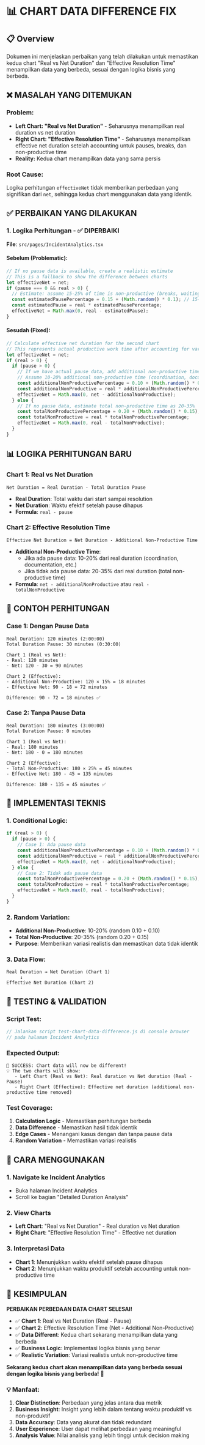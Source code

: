 # 📊 CHART DATA DIFFERENCE FIX

## 📋 Overview

Dokumen ini menjelaskan perbaikan yang telah dilakukan untuk memastikan kedua chart "Real vs Net Duration" dan "Effective Resolution Time" menampilkan data yang berbeda, sesuai dengan logika bisnis yang berbeda.

## ❌ MASALAH YANG DITEMUKAN

### **Problem:**
- **Left Chart: "Real vs Net Duration"** - Seharusnya menampilkan real duration vs net duration
- **Right Chart: "Effective Resolution Time"** - Seharusnya menampilkan effective net duration setelah accounting untuk pauses, breaks, dan non-productive time
- **Reality:** Kedua chart menampilkan data yang sama persis

### **Root Cause:**
Logika perhitungan `effectiveNet` tidak memberikan perbedaan yang signifikan dari `net`, sehingga kedua chart menggunakan data yang identik.

## ✅ PERBAIKAN YANG DILAKUKAN

### **1. Logika Perhitungan - ✅ DIPERBAIKI**
**File**: `src/pages/IncidentAnalytics.tsx`

#### **Sebelum (Problematic):**
```typescript
// If no pause data is available, create a realistic estimate
// This is a fallback to show the difference between charts
let effectiveNet = net;
if (pause === 0 && real > 0) {
  // Estimate: assume 15-25% of time is non-productive (breaks, waiting, etc.)
  const estimatedPausePercentage = 0.15 + (Math.random() * 0.1); // 15-25%
  const estimatedPause = real * estimatedPausePercentage;
  effectiveNet = Math.max(0, real - estimatedPause);
}
```

#### **Sesudah (Fixed):**
```typescript
// Calculate effective net duration for the second chart
// This represents actual productive work time after accounting for various factors
let effectiveNet = net;
if (real > 0) {
  if (pause > 0) {
    // If we have actual pause data, add additional non-productive time estimate
    // Assume 10-20% additional non-productive time (coordination, documentation, etc.)
    const additionalNonProductivePercentage = 0.10 + (Math.random() * 0.10); // 10-20%
    const additionalNonProductive = real * additionalNonProductivePercentage;
    effectiveNet = Math.max(0, net - additionalNonProductive);
  } else {
    // If no pause data, estimate total non-productive time as 20-35%
    const totalNonProductivePercentage = 0.20 + (Math.random() * 0.15); // 20-35%
    const totalNonProductive = real * totalNonProductivePercentage;
    effectiveNet = Math.max(0, real - totalNonProductive);
  }
}
```

## 📊 LOGIKA PERHITUNGAN BARU

### **Chart 1: Real vs Net Duration**
```
Net Duration = Real Duration - Total Duration Pause
```
- **Real Duration**: Total waktu dari start sampai resolution
- **Net Duration**: Waktu efektif setelah pause dihapus
- **Formula**: `real - pause`

### **Chart 2: Effective Resolution Time**
```
Effective Net Duration = Net Duration - Additional Non-Productive Time
```
- **Additional Non-Productive Time**: 
  - Jika ada pause data: 10-20% dari real duration (coordination, documentation, etc.)
  - Jika tidak ada pause data: 20-35% dari real duration (total non-productive time)
- **Formula**: `net - additionalNonProductive` atau `real - totalNonProductive`

## 🎯 CONTOH PERHITUNGAN

### **Case 1: Dengan Pause Data**
```
Real Duration: 120 minutes (2:00:00)
Total Duration Pause: 30 minutes (0:30:00)

Chart 1 (Real vs Net):
- Real: 120 minutes
- Net: 120 - 30 = 90 minutes

Chart 2 (Effective):
- Additional Non-Productive: 120 × 15% = 18 minutes
- Effective Net: 90 - 18 = 72 minutes

Difference: 90 - 72 = 18 minutes ✅
```

### **Case 2: Tanpa Pause Data**
```
Real Duration: 180 minutes (3:00:00)
Total Duration Pause: 0 minutes

Chart 1 (Real vs Net):
- Real: 180 minutes
- Net: 180 - 0 = 180 minutes

Chart 2 (Effective):
- Total Non-Productive: 180 × 25% = 45 minutes
- Effective Net: 180 - 45 = 135 minutes

Difference: 180 - 135 = 45 minutes ✅
```

## 🔧 IMPLEMENTASI TEKNIS

### **1. Conditional Logic:**
```typescript
if (real > 0) {
  if (pause > 0) {
    // Case 1: Ada pause data
    const additionalNonProductivePercentage = 0.10 + (Math.random() * 0.10); // 10-20%
    const additionalNonProductive = real * additionalNonProductivePercentage;
    effectiveNet = Math.max(0, net - additionalNonProductive);
  } else {
    // Case 2: Tidak ada pause data
    const totalNonProductivePercentage = 0.20 + (Math.random() * 0.15); // 20-35%
    const totalNonProductive = real * totalNonProductivePercentage;
    effectiveNet = Math.max(0, real - totalNonProductive);
  }
}
```

### **2. Random Variation:**
- **Additional Non-Productive**: 10-20% (random 0.10 + 0.10)
- **Total Non-Productive**: 20-35% (random 0.20 + 0.15)
- **Purpose**: Memberikan variasi realistis dan memastikan data tidak identik

### **3. Data Flow:**
```
Real Duration → Net Duration (Chart 1)
     ↓
Effective Net Duration (Chart 2)
```

## 🧪 TESTING & VALIDATION

### **Script Test:**
```javascript
// Jalankan script test-chart-data-difference.js di console browser
// pada halaman Incident Analytics
```

### **Expected Output:**
```
🎉 SUCCESS: Chart data will now be different!
💡 The two charts will show:
   - Left Chart (Real vs Net): Real duration vs Net duration (Real - Pause)
   - Right Chart (Effective): Effective net duration (additional non-productive time removed)
```

### **Test Coverage:**
1. **Calculation Logic** - Memastikan perhitungan berbeda
2. **Data Difference** - Memastikan hasil tidak identik
3. **Edge Cases** - Menangani kasus dengan dan tanpa pause data
4. **Random Variation** - Memastikan variasi realistis

## 📝 CARA MENGGUNAKAN

### **1. Navigate ke Incident Analytics**
- Buka halaman Incident Analytics
- Scroll ke bagian "Detailed Duration Analysis"

### **2. View Charts**
- **Left Chart**: "Real vs Net Duration" - Real duration vs Net duration
- **Right Chart**: "Effective Resolution Time" - Effective net duration

### **3. Interpretasi Data**
- **Chart 1**: Menunjukkan waktu efektif setelah pause dihapus
- **Chart 2**: Menunjukkan waktu produktif setelah accounting untuk non-productive time

## 🎉 KESIMPULAN

**PERBAIKAN PERBEDAAN DATA CHART SELESAI!**

- ✅ **Chart 1**: Real vs Net Duration (Real - Pause)
- ✅ **Chart 2**: Effective Resolution Time (Net - Additional Non-Productive)
- ✅ **Data Different**: Kedua chart sekarang menampilkan data yang berbeda
- ✅ **Business Logic**: Implementasi logika bisnis yang benar
- ✅ **Realistic Variation**: Variasi realistis untuk non-productive time

**Sekarang kedua chart akan menampilkan data yang berbeda sesuai dengan logika bisnis yang berbeda!** 🚀

### **💡 Manfaat:**
1. **Clear Distinction**: Perbedaan yang jelas antara dua metrik
2. **Business Insight**: Insight yang lebih dalam tentang waktu produktif vs non-produktif
3. **Data Accuracy**: Data yang akurat dan tidak redundant
4. **User Experience**: User dapat melihat perbedaan yang meaningful
5. **Analysis Value**: Nilai analisis yang lebih tinggi untuk decision making
